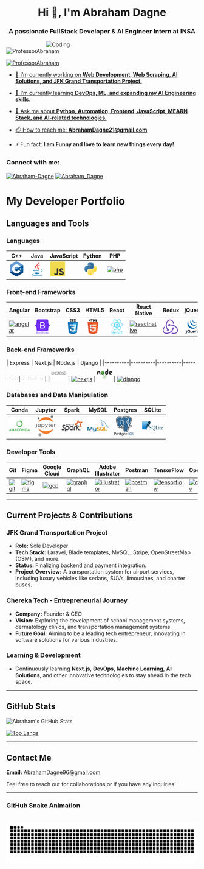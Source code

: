 
<h1 align="center">Hi 👋, I'm Abraham Dagne</h1>
<h3 align="center">A passionate FullStack Developer & AI Engineer Intern at INSA</h3>
<img align="right" alt="Coding" width="400" src="https://cdn.dribbble.com/users/1162077/screenshots/3848914/programmer.gif">

<p align="left"> <img src="https://komarev.com/ghpvc/?username=ProfessorAbraham&label=Profile%20views&color=0e75b6&style=flat" alt="ProfessorAbraham" /> </p>

<p align="left"> <a href="https://twitter.com/ProfessorAbraham" target="blank"><img src="https://img.shields.io/twitter/follow/ProfessorAbraham?logo=twitter&style=for-the-badge" alt="ProfessorAbraham"  </p>

- 🔭 I’m currently working on **Web Development, Web Scraping, AI Solutions, and JFK Grand Transportation Project**.
  
- 🌱 I’m currently learning **DevOps, ML, and expanding my AI Engineering skills**.
  
- 💬 Ask me about **Python, Automation, Frontend, JavaScript, MEARN Stack, and AI-related technologies**.
  
- 📫 How to reach me: **AbrahamDagne21@gmail.com**
  
- ⚡ Fun fact: **I am Funny and love to learn new things every day!**

<h3 align="left">Connect with me:</h3>
<p align="left">
  <a href="https://www.linkedin.com/in/abraham-dagne-593b57283/" target="blank"><img align="center" src="https://raw.githubusercontent.com/rahuldkjain/github-profile-readme-generator/master/src/images/icons/Social/linked-in-alt.svg" alt="Abraham-Dagne" height="30" width="40" /></a>
  <a href="https://instagram.com/Abraham_Dagne1" target="blank"><img align="center" src="https://raw.githubusercontent.com/rahuldkjain/github-profile-readme-generator/master/src/images/icons/Social/instagram.svg" alt="Abraham_Dagne" height="30" width="40" /></a>
</p>

# My Developer Portfolio

## Languages and Tools

### Languages
 C++ | Java | JavaScript | Python | PHP |  
|----------|----------|----------|----------|----------|  
| [<img src="https://raw.githubusercontent.com/devicons/devicon/master/icons/cplusplus/cplusplus-original.svg" alt="cplusplus" width="40" height="40"/>](https://www.w3schools.com/cpp/) | [<img src="https://raw.githubusercontent.com/devicons/devicon/master/icons/java/java-original.svg" alt="java" width="40" height="40"/>](https://www.java.com) | [<img src="https://raw.githubusercontent.com/devicons/devicon/master/icons/javascript/javascript-original.svg" alt="javascript" width="40" height="40"/>](https://developer.mozilla.org/en-US/docs/Web/JavaScript) | [<img src="https://raw.githubusercontent.com/devicons/devicon/master/icons/python/python-original.svg" alt="python" width="40" height="40"/>](https://www.python.org) | [<img src="https://www.vectorlogo.zone/logos/php/php-icon.svg" alt="php" width="40" height="40"/>](https://www.php.net/) |

### Front-end Frameworks
| Angular | Bootstrap | CSS3 | HTML5 | React | React Native | Redux | jQuery | Tailwind CSS |
|----------|----------|----------|----------|----------|----------|----------|----------|----------|
| [<img src="https://angular.io/assets/images/logos/angular/angular.svg" alt="angular" width="40" height="40"/>](https://angular.io) | [<img src="https://raw.githubusercontent.com/devicons/devicon/master/icons/bootstrap/bootstrap-plain-wordmark.svg" alt="bootstrap" width="40" height="40"/>](https://getbootstrap.com) | [<img src="https://raw.githubusercontent.com/devicons/devicon/master/icons/css3/css3-original-wordmark.svg" alt="css3" width="40" height="40"/>](https://www.w3schools.com/css/) | [<img src="https://raw.githubusercontent.com/devicons/devicon/master/icons/html5/html5-original-wordmark.svg" alt="html5" width="40" height="40"/>](https://www.w3.org/html/) | [<img src="https://raw.githubusercontent.com/devicons/devicon/master/icons/react/react-original-wordmark.svg" alt="react" width="40" height="40"/>](https://reactjs.org/) | [<img src="https://reactnative.dev/img/header_logo.svg" alt="reactnative" width="40" height="40"/>](https://reactnative.dev/) | [<img src="https://raw.githubusercontent.com/devicons/devicon/master/icons/redux/redux-original.svg" alt="redux" width="40" height="40"/>](https://redux.js.org) | [<img src="https://raw.githubusercontent.com/devicons/devicon/master/icons/jquery/jquery-original-wordmark.svg" alt="jquery" width="40" height="40"/>](https://jquery.com/) | [<img src="https://www.vectorlogo.zone/logos/tailwindcss/tailwindcss-icon.svg" alt="tailwind" width="40" height="40"/>](https://tailwindcss.com/) |

### Back-end Frameworks
| Express | Next.js | Node.js | Django |
|----------|----------|----------|----------|----------|
| [<img src="https://raw.githubusercontent.com/devicons/devicon/master/icons/express/express-original-wordmark.svg" alt="express" width="40" height="40"/>](https://expressjs.com) | [<img src="https://cdn.worldvectorlogo.com/logos/nextjs-2.svg" alt="nextjs" width="40" height="40"/>](https://nextjs.org/) | [<img src="https://raw.githubusercontent.com/devicons/devicon/master/icons/nodejs/nodejs-original-wordmark.svg" alt="nodejs" width="40" height="40"/>](https://nodejs.org) | [<img src="https://skillicons.dev/icons?i=django" alt="django" />](https://www.djangoproject.com/) 

### Databases and Data Manipulation
| Conda | Jupyter | Spark | MySQL | Postgres | SQLite |
|----------|----------|----------|----------|----------|----------|
| [<img src="https://github.com/devicons/devicon/blob/master/icons/anaconda/anaconda-original-wordmark.svg" alt="Conda" title="Conda" width="55" height="55"/>](https://anaconda.org) | [<img src="https://github.com/devicons/devicon/blob/master/icons/jupyter/jupyter-original-wordmark.svg" alt="Jupiter" title="Jupiter" width="55" height="55"/>](https://jupyter.org/) | [<img src="https://github.com/devicons/devicon/blob/master/icons/apachespark/apachespark-original-wordmark.svg" alt="Spark" title="Spark" width="55" height="55"/>](https://spark.apache.org/) | [<img src="https://github.com/devicons/devicon/blob/master/icons/mysql/mysql-original-wordmark.svg" alt="MySQL" title="MySQL" width="55" height="55"/>](https://www.mysql.com/) | [<img src="https://github.com/devicons/devicon/blob/master/icons/postgresql/postgresql-original-wordmark.svg" alt="Postgres" title="Postgres" width="55" height="55"/>](https://www.postgresql.org/) | [<img src="https://github.com/devicons/devicon/blob/master/icons/sqlite/sqlite-original-wordmark.svg" alt="SQLite" title="SQLite" width="55" height="55"/>](https://www.sqlite.org/) |

### Developer Tools
| Git | Figma | Google Cloud | GraphQL | Adobe Illustrator | Postman | TensorFlow | OpenCV |
|----------|----------|----------|----------|----------|----------|----------|----------|
| [<img src="https://www.vectorlogo.zone/logos/git-scm/git-scm-icon.svg" alt="git" width="40" height="40"/>](https://git-scm.com/) | [<img src="https://www.vectorlogo.zone/logos/figma/figma-icon.svg" alt="figma" width="40" height="40"/>](https://www.figma.com/) | [<img src="https://www.vectorlogo.zone/logos/google_cloud/google_cloud-icon.svg" alt="gcp" width="40" height="40"/>](https://cloud.google.com) | [<img src="https://www.vectorlogo.zone/logos/graphql/graphql-icon.svg" alt="graphql" width="40" height="40"/>](https://graphql.org) | [<img src="https://www.vectorlogo.zone/logos/adobe_illustrator/adobe_illustrator-icon.svg" alt="illustrator" width="40" height="40"/>](https://www.adobe.com/in/products/illustrator.html) | [<img src="https://www.vectorlogo.zone/logos/getpostman/getpostman-icon.svg" alt="postman" width="40" height="40"/>](https://www.postman.com/) | [<img src="https://www.vectorlogo.zone/logos/tensorflow/tensorflow-icon.svg" alt="tensorflow" width="40" height="40"/>](https://www.tensorflow.org/) | [<img src="https://www.vectorlogo.zone/logos/opencv/opencv-icon.svg" alt="opencv" width="40" height="40"/>](https://opencv.org/) |

---

## Current Projects & Contributions

### **JFK Grand Transportation Project**
- **Role:** Sole Developer
- **Tech Stack:** Laravel, Blade templates, MySQL, Stripe, OpenStreetMap (OSM), and more.
- **Status:** Finalizing backend and payment integration.
- **Project Overview:** A transportation system for airport services, including luxury vehicles like sedans, SUVs, limousines, and charter buses.
  
### **Chereka Tech - Entrepreneurial Journey**
- **Company:** Founder & CEO
- **Vision:** Exploring the development of school management systems, dermatology clinics, and transportation management systems.
- **Future Goal:** Aiming to be a leading tech entrepreneur, innovating in software solutions for various industries.

### **Learning & Development**
- Continuously learning **Next.js**, **DevOps**, **Machine Learning**, **AI Solutions**, and other innovative technologies to stay ahead in the tech space.

---

## GitHub Stats

![Abraham's GitHub Stats](https://github-readme-stats.vercel.app/api?username=ProfessorAbraham&show_icons=true&theme=radical)

[![Top Langs](https://github-readme-stats.vercel.app/api/top-langs/?username=ProfessorAbraham&layout=compact)](https://github.com/ProfessorAbraham/github-readme-stats)

---

## Contact Me

**Email:** [AbrahamDagne96@gmail.com](mailto:AbrahamDagne96@gmail.com)

Feel free to reach out for collaborations or if you have any inquiries!

---

### GitHub Snake Animation

<br clear="both">
<picture>
  <source 
    media="(prefers-color-scheme: dark)" 
    srcset="https://raw.githubusercontent.com/professorAbraham/professorAbraham/output/github-snake-dark.svg" 
  />
  <source 
    media="(prefers-color-scheme: light)" 
    srcset="https://raw.githubusercontent.com/professorAbraham/professorAbraham/output/github-snake.svg" 
  />
  <img 
    alt="GitHub Snake Animation" 
    src="https://raw.githubusercontent.com/professorAbraham/professorAbraham/output/github-snake.svg" 
    style="max-width: 100%; border-radius: 10px;" 
  />
</picture>

